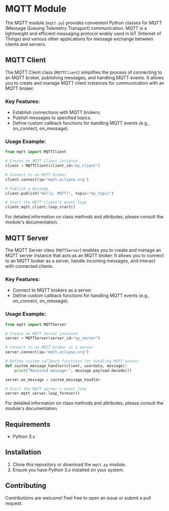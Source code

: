 # MQTT Module

The MQTT module (`mqtt.py`) provides convenient Python classes for MQTT (Message Queuing Telemetry Transport) communication. MQTT is a lightweight and efficient messaging protocol widely used in IoT (Internet of Things) and various other applications for message exchange between clients and servers.

## MQTT Client

The MQTT Client class (`MQTTClient`) simplifies the process of connecting to an MQTT broker, publishing messages, and handling MQTT events. It allows you to create and manage MQTT client instances for communication with an MQTT broker.

### Key Features:
- Establish connections with MQTT brokers.
- Publish messages to specified topics.
- Define custom callback functions for handling MQTT events (e.g., on_connect, on_message).

### Usage Example:

```python
from mqtt import MQTTClient

# Create an MQTT Client instance
client = MQTTClient(client_id="my_client")

# Connect to an MQTT broker
client.connect(ip="mqtt.eclipse.org")

# Publish a message
client.publish("Hello, MQTT!", topic="my_topic")

# Start the MQTT client's event loop
client.mqtt_client.loop_start()
```

For detailed information on class methods and attributes, please consult the module's documentation.

## MQTT Server

The MQTT Server class (`MQTTServer`) enables you to create and manage an MQTT server instance that acts as an MQTT broker. It allows you to connect to an MQTT broker as a server, handle incoming messages, and interact with connected clients.

### Key Features:
- Connect to MQTT brokers as a server.
- Define custom callback functions for handling MQTT events (e.g., on_connect, on_message).

### Usage Example:

```python
from mqtt import MQTTServer

# Create an MQTT Server instance
server = MQTTServer(server_id="my_server")

# Connect to an MQTT broker as a server
server.connect(ip="mqtt.eclipse.org")

# Define custom callback functions for handling MQTT events
def custom_message_handler(client, userdata, message):
    print("Received message:", message.payload.decode())

server.on_message = custom_message_handler

# Start the MQTT server's event loop
server.mqtt_server.loop_forever()
```

For detailed information on class methods and attributes, please consult the module's documentation.

## Requirements

- Python 3.x

## Installation

1. Clone this repository or download the `mqtt.py` module.
2. Ensure you have Python 3.x installed on your system.

## Contributing

Contributions are welcome! Feel free to open an issue or submit a pull request.

